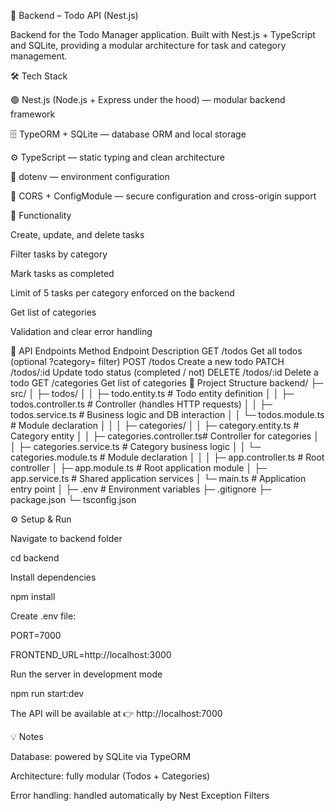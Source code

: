 🧱 Backend – Todo API (Nest.js)

Backend for the Todo Manager application.
Built with Nest.js + TypeScript and SQLite, providing a modular architecture for task and category management.

🛠 Tech Stack

🟢 Nest.js (Node.js + Express under the hood) — modular backend framework

🗄️ TypeORM + SQLite — database ORM and local storage

⚙️ TypeScript — static typing and clean architecture

🔐 dotenv — environment configuration

🚀 CORS + ConfigModule — secure configuration and cross-origin support

🚀 Functionality

Create, update, and delete tasks

Filter tasks by category

Mark tasks as completed

Limit of 5 tasks per category enforced on the backend

Get list of categories

Validation and clear error handling

🧩 API Endpoints
Method	Endpoint	Description
GET	/todos	Get all todos (optional ?category= filter)
POST	/todos	Create a new todo
PATCH	/todos/:id	Update todo status (completed / not)
DELETE	/todos/:id	Delete a todo
GET	/categories	Get list of categories
🧠 Project Structure
backend/
├─ src/
│  ├─ todos/
│  │  ├─ todo.entity.ts          # Todo entity definition
│  │  ├─ todos.controller.ts     # Controller (handles HTTP requests)
│  │  ├─ todos.service.ts        # Business logic and DB interaction
│  │  └─ todos.module.ts         # Module declaration
│  │
│  ├─ categories/
│  │  ├─ category.entity.ts      # Category entity
│  │  ├─ categories.controller.ts# Controller for categories
│  │  ├─ categories.service.ts   # Category business logic
│  │  └─ categories.module.ts    # Module declaration
│  │
│  ├─ app.controller.ts          # Root controller
│  ├─ app.module.ts              # Root application module
│  ├─ app.service.ts             # Shared application services
│  └─ main.ts                    # Application entry point
│
├─ .env                          # Environment variables
├─ .gitignore
├─ package.json
└─ tsconfig.json

⚙️ Setup & Run

Navigate to backend folder

cd backend


Install dependencies

npm install


Create .env file:

PORT=7000

FRONTEND_URL=http://localhost:3000


Run the server in development mode

npm run start:dev


The API will be available at 👉 http://localhost:7000

💡 Notes

Database: powered by SQLite via TypeORM

Architecture: fully modular (Todos + Categories)

Error handling: handled automatically by Nest Exception Filters